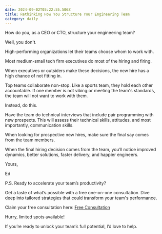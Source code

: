 ```yaml
---
date: 2024-09-02T05:22:55.506Z
title: Rethinking How You Structure Your Engineering Team
category: daily
---
```

How do you, as a CEO or CTO, structure your engineering team?

Well, you don't.

High-performing organizations let their teams choose whom to work with.

Most medium-small tech firm executives do most of the hiring and firing.

When executives or outsiders make these decisions, the new hire has a high chance of not fitting in.

Top teams collaborate non-stop. Like a sports team, they hold each other accountable. If one member is not vibing or meeting the team's standards, the team will not want to work with them.

Instead, do this.

Have the team do technical interviews that include pair programming with new prospects. This will assess their technical skills, attitudes, and most importantly, communication skills.

When looking for prospective new hires, make sure the final say comes from the team members.

When the final hiring decision comes from the team, you’ll notice improved dynamics, better solutions, faster delivery, and happier engineers.

Yours,

Ed

P.S. Ready to accelerate your team’s productivity?

Get a taste of what’s possible with a free one-on-one consultation. 
Dive deep into tailored strategies that could transform your team's performance.

Claim your free consultation here: [Free Consultation](https://edgardocarreras.com)

Hurry, limited spots available!

If you’re ready to unlock your team’s full potential, I’d love to help.